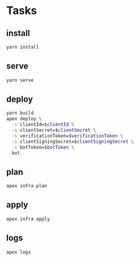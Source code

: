 # Tasks

## install

```bash
yarn install
```

## serve

```bash
yarn serve
```

## deploy

```bash
yarn build
apex deploy \
  -s clientId=$clientId \
  -s clientSecret=$clientSecret \
  -s verificationToken=$verificationToken \
  -s clientSigningSecret=$clientSigningSecret \
  -s botToken=$botToken \
  bot
```

## plan

```bash
apex infra plan
```

## apply

```bash
apex infra apply
```

## logs

```bash
apex logs
```
